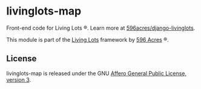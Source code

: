 livinglots-map
==============

Front-end code for Living Lots ®. Learn more at
[596acres/django-livinglots](https://github.com/596acres/django-livinglots).

This module is part of the [Living Lots](https://github.com/596acres/django-livinglots) framework by [596 Acres](https://596acres.org) ®.


License
-------

livinglots-map is released under the GNU [Affero General Public 
License, version 3](http://www.gnu.org/licenses/agpl.html).
